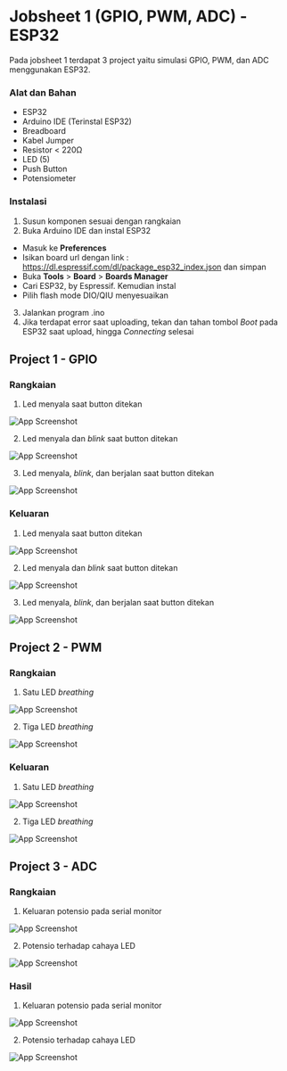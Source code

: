 
# Jobsheet 1 (GPIO, PWM, ADC) - ESP32

Pada jobsheet 1 terdapat 3 project yaitu simulasi GPIO, PWM, dan ADC menggunakan ESP32.


### Alat dan Bahan

- ESP32
- Arduino IDE (Terinstal ESP32)
- Breadboard
- Kabel Jumper
- Resistor < 220Ω
- LED (5)
- Push Button
- Potensiometer

### Instalasi

1. Susun komponen sesuai dengan rangkaian
2. Buka Arduino IDE dan instal ESP32
- Masuk ke **Preferences**
- Isikan board url dengan link : https://dl.espressif.com/dl/package_esp32_index.json dan simpan
- Buka **Tools** > **Board** > **Boards Manager**
- Cari ESP32, by Espressif. Kemudian instal
- Pilih flash mode DIO/QIU menyesuaikan
3. Jalankan program .ino
4. Jika terdapat error saat uploading, tekan dan tahan tombol *Boot* pada ESP32 saat upload, hingga *Connecting* selesai
## Project 1 - GPIO

### Rangkaian

1. Led menyala saat button ditekan

![App Screenshot](https://cdn.discordapp.com/attachments/1043462519336996894/1043480465459400754/GPIO1.png)

2. Led menyala dan *blink* saat button ditekan

![App Screenshot](https://cdn.discordapp.com/attachments/1043462519336996894/1043480466159841370/GPIO2.png)

3. Led menyala, *blink*, dan berjalan saat button ditekan

![App Screenshot](https://cdn.discordapp.com/attachments/1043462519336996894/1043480465866235975/GPIO3.png)
### Keluaran

1. Led menyala saat button ditekan

![App Screenshot](https://cdn.discordapp.com/attachments/1043462519336996894/1043463435775655936/GPIO1.gif)

2. Led menyala dan *blink* saat button ditekan

![App Screenshot](https://cdn.discordapp.com/attachments/1043462519336996894/1043463436551589908/GPIO2.gif)

3. Led menyala, *blink*, dan berjalan saat button ditekan

![App Screenshot](https://cdn.discordapp.com/attachments/1043462519336996894/1043463436195078155/GPIO3.gif)
## Project 2 - PWM
### Rangkaian

1. Satu LED *breathing*

![App Screenshot](https://cdn.discordapp.com/attachments/1043462519336996894/1043497654681866240/PWM1.png)

2. Tiga LED *breathing*

![App Screenshot](https://cdn.discordapp.com/attachments/1043462519336996894/1043497654354706494/PWM2.png)
### Keluaran

1. Satu LED *breathing*

![App Screenshot](https://cdn.discordapp.com/attachments/1043462519336996894/1043503682853023844/PWM1.gif)

2. Tiga LED *breathing*

![App Screenshot](https://cdn.discordapp.com/attachments/1043462519336996894/1043503683217915994/PWM2.gif)
## Project 3 - ADC


### Rangkaian

1. Keluaran potensio pada serial monitor

![App Screenshot](https://cdn.discordapp.com/attachments/1043462519336996894/1043497654681866240/PWM1.png)

2. Potensio terhadap cahaya LED

![App Screenshot](https://cdn.discordapp.com/attachments/1043462519336996894/1043497654354706494/PWM2.png)
### Hasil

1. Keluaran potensio pada serial monitor

![App Screenshot](https://cdn.discordapp.com/attachments/1043462519336996894/1043497654681866240/PWM1.png)

2. Potensio terhadap cahaya LED

![App Screenshot](https://cdn.discordapp.com/attachments/1043462519336996894/1043497654354706494/PWM2.png)

